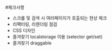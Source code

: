 #체크사항

- 스크롤 및 검색 시 여러페이지가 호출되는 현상 체크
- 리팩터링, 리렌더링 점검
- CSS 디자인
- 즐겨찾기 localstorage 이용 (selector get/set)
- 즐겨찾기 draggable
